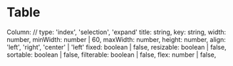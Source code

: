 # Table

Column:
  // type: 'index', 'selection', 'expand'
  title: string,
  key: string,
  width: number,
  minWidth: number | 60,
  maxWidth: number,
  height: number,
  align: 'left', 'right', 'center' | 'left'
  fixed: boolean | false,
  resizable: boolean | false,
  sortable: boolean | false,
  filterable: boolean | false,
  flex: number | false,
